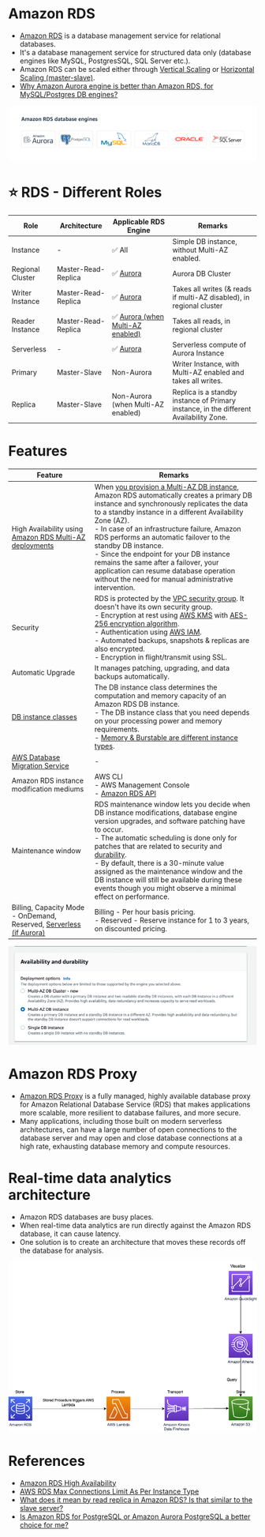 # Amazon RDS
- [Amazon RDS](https://aws.amazon.com/rds/) is a database management service for relational databases.
- It's a database management service for structured data only (database engines like MySQL, PostgresSQL, SQL Server etc.).
- Amazon RDS can be scaled either through [Vertical Scaling](../../../1_HLDDesignComponents/0_SystemGlossaries/Scalability/DBScalability.md) or [Horizontal Scaling (master-slave)](../../../1_HLDDesignComponents/0_SystemGlossaries/Scalability/DBScalability.md).
- [Why Amazon Aurora engine is better than Amazon RDS, for MySQL/Postgres DB engines?](AmazonAuroraVsRDS.md)

![img.png](../assests/RDS_database_engines.png)

# :star: RDS - Different Roles

| Role             | Architecture        | Applicable RDS Engine                                                     | Remarks                                                                                |
|------------------|---------------------|---------------------------------------------------------------------------|----------------------------------------------------------------------------------------|
| Instance         | -                   | :white_check_mark: All                                                    | Simple DB instance, without Multi-AZ enabled.                                          |
| Regional Cluster | Master-Read-Replica | :white_check_mark: [Aurora](AmazonAurora.md)                           | Aurora DB Cluster                                                                      |
| Writer Instance  | Master-Read-Replica | :white_check_mark: [Aurora](AmazonAurora.md)                           | Takes all writes (& reads if multi-AZ disabled), in regional cluster                   |
| Reader Instance  | Master-Read-Replica | :white_check_mark: [Aurora (when Multi-AZ enabled)](AmazonAurora.md)   | Takes all reads, in regional cluster                                                   |
| Serverless       | -                   | :white_check_mark: [Aurora](AmazonAurora.md)                           | Serverless compute of Aurora Instance                                                  |
| Primary          | Master-Slave        | Non-Aurora                                                                | Writer Instance, with Multi-AZ enabled and takes all writes.                           |
| Replica          | Master-Slave        | Non-Aurora (when Multi-AZ enabled)                                        | Replica is a standby instance of Primary instance, in the different Availability Zone. |

# Features

| Feature                                                                                                     | Remarks                                                                                                                                                                                                                                                                                                                                                                                                                                                                                                                                                                                                 |
|-------------------------------------------------------------------------------------------------------------|---------------------------------------------------------------------------------------------------------------------------------------------------------------------------------------------------------------------------------------------------------------------------------------------------------------------------------------------------------------------------------------------------------------------------------------------------------------------------------------------------------------------------------------------------------------------------------------------------------|
| High Availability using [Amazon RDS Multi-AZ deployments](https://aws.amazon.com/rds/ha/)                   | When [you provision a Multi-AZ DB instance](https://aws.amazon.com/rds/features/multi-az/), Amazon RDS automatically creates a primary DB instance and synchronously replicates the data to a standby instance in a different Availability Zone (AZ).<br/>- In case of an infrastructure failure, Amazon RDS performs an automatic failover to the standby DB instance.<br/>- Since the endpoint for your DB instance remains the same after a failover, your application can resume database operation without the need for manual administrative intervention.                                        |
| Security                                                                                                    | RDS is protected by the [VPC security group](https://docs.aws.amazon.com/AmazonRDS/latest/UserGuide/UsingWithRDS.html). It doesn't have its own security group.<br/>- Encryption at rest using [AWS KMS](../../2_SecurityAndIdentityServices/DataProtection/AWSKMS.md) with [AES-256 encryption algorithm](https://docs.aws.amazon.com/AmazonRDS/latest/UserGuide/Overview.Encryption.html).<br/>- Authentication using [AWS IAM](../../2_SecurityAndIdentityServices/AWSUsers&AccessMgmt/AWSIAM.md).<br/>- Automated backups, snapshots & replicas are also encrypted.<br/>- Encryption in flight/transmit using SSL. |
| Automatic Upgrade                                                                                           | It manages patching, upgrading, and data backups automatically.                                                                                                                                                                                                                                                                                                                                                                                                                                                                                                                                         |
| [DB instance classes](https://docs.aws.amazon.com/AmazonRDS/latest/UserGuide/Concepts.DBInstanceClass.html) | The DB instance class determines the computation and memory capacity of an Amazon RDS DB instance. <br/>- The DB instance class that you need depends on your processing power and memory requirements.<br/>- [Memory & Burstable are different instance types](https://aws.amazon.com/rds/instance-types/).                                                                                                                                                                                                                                                                                            |
| [AWS Database Migration Service](../AWSDataMigrationService.md)                                             | -                                                                                                                                                                                                                                                                                                                                                                                                                                                                                                                                                                                                       |
| Amazon RDS instance modification mediums                                                                    | AWS CLI<br/>- AWS Management Console<br/>- [Amazon RDS API](https://docs.aws.amazon.com/AmazonRDS/latest/UserGuide/ProgrammingGuide.html)                                                                                                                                                                                                                                                                                                                                                                                                                                                               |
| Maintenance window                                                                                          | RDS maintenance window lets you decide when DB instance modifications, database engine version upgrades, and software patching have to occur.<br/>- The automatic scheduling is done only for patches that are related to security and [durability](../../../1_HLDDesignComponents/0_SystemGlossaries/Database/Durability.md).<br/>- By default, there is a 30-minute value assigned as the maintenance window and the DB instance will still be available during these events though you might observe a minimal effect on performance.                                                                |
| Billing, Capacity Mode - OnDemand, Reserved, [Serverless (if Aurora)](../ScalingServerlessDB.md)            | Billing - Per hour basis pricing.<br/>- Reserved - Reserve instance for 1 to 3 years, on discounted pricing.                                                                                                                                                                                                                                                                                                                                                                                                                                                                                            |

![img.png](../assests/rds_ha_setup_steps.png)

# Amazon RDS Proxy
- [Amazon RDS Proxy](https://aws.amazon.com/rds/proxy/) is a fully managed, highly available database proxy for Amazon Relational Database Service (RDS) that makes applications more scalable, more resilient to database failures, and more secure.
- Many applications, including those built on modern serverless architectures, can have a large number of open connections to the database server and may open and close database connections at a high rate, exhausting database memory and compute resources.

# Real-time data analytics architecture
- Amazon RDS databases are busy places. 
- When real-time data analytics are run directly against the Amazon RDS database, it can cause latency. 
- One solution is to create an architecture that moves these records off the database for analysis.

![](../../7_StorageServices/assets/AWS-RDS-Stored-Procedures.png)

# References
- [Amazon RDS High Availability](https://aws.amazon.com/rds/ha/)
- [AWS RDS Max Connections Limit As Per Instance Type](https://sysadminxpert.com/aws-rds-max-connections-limit/)
- [What does it mean by read replica in Amazon RDS? Is that similar to the slave server?](https://www.quora.com/What-does-it-mean-by-read-replica-in-Amazon-RDS-Is-that-similar-to-the-slave-server)
- [Is Amazon RDS for PostgreSQL or Amazon Aurora PostgreSQL a better choice for me?](https://aws.amazon.com/blogs/database/is-amazon-rds-for-postgresql-or-amazon-aurora-postgresql-a-better-choice-for-me/)